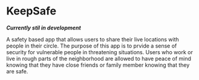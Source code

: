 # KeepSafe
***Currently stil in development***

A safety based app that allows users to share their live locations with people in their circle. The purpose of this app is to prvide a sense of security for vulnerable people in threatening situations. Users who work or live in rough parts of the neighborhood are allowed to have peace of mind knowing that they have close friends or family member knowing that they are safe.
